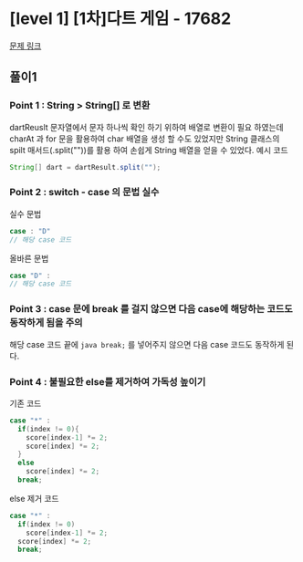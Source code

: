 # [level 1] [1차]다트 게임 - 17682 

[문제 링크](https://school.programmers.co.kr/learn/courses/30/lessons/17682) 

## 풀이1

### Point 1 : String > String[] 로 변환

dartReuslt 문자열에서 문자 하나씩 확인 하기 위하여 배열로 변환이 필요 하였는데
charAt 과 for 문을 활용하여 char 배열을 생성 할 수도 있었지만 
String 클래스의 spilt 매서드(.split(""))를 활용 하여 손쉽게 String 배열을 얻을 수 있었다.
예시 코드
```java
String[] dart = dartResult.split("");
```
### Point 2 : switch - case 의 문법 실수

실수 문법
```java
case : "D"
// 해당 case 코드 
```
올바른 문법
```java
case "D" :
// 해당 case 코드
```
### Point 3 : case 문에 break 를 걸지 않으면 다음 case에 해당하는 코드도 동작하게 됨을 주의

해당 case 코드 끝에 
```java break;``` 를 넣어주지 않으면 다음 case 코드도 동작하게 된다.

### Point 4 : 불필요한 else를 제거하여 가독성 높이기

기존 코드
```java
case "*" :
  if(index != 0){
    score[index-1] *= 2;
    score[index] *= 2;
  }
  else
    score[index] *= 2;
  break;
```
else 제거 코드
```java
case "*" :
  if(index != 0)
    score[index-1] *= 2;
  score[index] *= 2;
  break;
```











 


